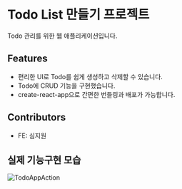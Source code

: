 # Todo List 만들기 프로젝트
Todo 관리를 위한 웹 애플리케이션입니다.

## Features

- 편리한 UI로 Todo를 쉽게 생성하고 삭제할 수 있습니다.
- Todo에 CRUD 기능을 구현했습니다.
- create-react-app으로 간편한 번들링과 배포가 가능합니다.

## Contributors

- FE: 심지원

## 실제 기능구현 모습
![TodoAppAction](https://user-images.githubusercontent.com/110325183/207214710-388a7927-72a0-4bd6-b7fa-8de2fd79153d.gif)
